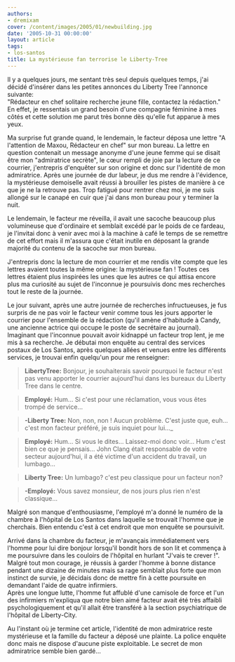 ```yaml
---
authors:
- dremixam
cover: /content/images/2005/01/newbuilding.jpg
date: '2005-10-31 00:00:00'
layout: article
tags:
- los-santos
title: La mystérieuse fan terrorise le Liberty-Tree
---
```



Il y a quelques jours, me sentant très seul depuis quelques temps, j'ai décidé d'insérer dans les petites annonces du Liberty Tree l'annonce suivante:  
"Rédacteur en chef solitaire recherche jeune fille, contactez la rédaction."  
En effet, je ressentais un grand besoin d'une compagnie féminine à mes côtés et cette solution me parut très bonne dès qu'elle fut apparue à mes yeux.

Ma surprise fut grande quand, le lendemain, le facteur déposa une lettre "A l'attention de Maxou, Rédacteur en chef" sur mon bureau. La lettre en question contenait un message anonyme d'une jeune femme qui se disait être mon "admiratrice secrète", le cœur rempli de joie par la lecture de ce courrier, j'entrepris d'enquêter sur son origine et donc sur l'identité de mon admiratrice. Après une journée de dur labeur, je dus me rendre à l'évidence, la mystérieuse demoiselle avait réussi à brouiller les pistes de manière à ce que je ne la retrouve pas. Trop fatigué pour rentrer chez moi, je me suis allongé sur le canapé en cuir que j'ai dans mon bureau pour y terminer la nuit.

Le lendemain, le facteur me réveilla, il avait une sacoche beaucoup plus volumineuse que d'ordinaire et semblait excédé par le poids de ce fardeau, je l'invitai donc à venir avec moi à la machine à café le temps de se remettre de cet effort mais il m'assura que c'était inutile en déposant la grande majorité du contenu de la sacoche sur mon bureau.

J'entrepris donc la lecture de mon courrier et me rendis vite compte que les lettres avaient toutes la même origine: la mystérieuse fan ! Toutes ces lettres étaient plus inspirées les unes que les autres ce qui attisa encore plus ma curiosité au sujet de l'inconnue je poursuivis donc mes recherches tout le reste de la journée.

Le jour suivant, après une autre journée de recherches infructueuses, je fus surpris de ne pas voir le facteur venir comme tous les jours apporter le courrier pour l'ensemble de la rédaction (qu'il amène d'habitude à Candy, une ancienne actrice qui occupe le poste de secrétaire au journal). Imaginant que l'inconnue pouvait avoir kidnappé un facteur trop lent, je me mis à sa recherche. Je débutai mon enquête au central des services postaux de Los Santos, après quelques allées et venues entre les différents services, je trouvai enfin quelqu'un pour me renseigner:

> **LibertyTree:** Bonjour, je souhaiterais savoir pourquoi le facteur n'est pas venu apporter le courrier aujourd'hui dans les bureaux du Liberty Tree dans le centre.

> **Employé:** Hum... Si c'est pour une réclamation, vous vous êtes trompé de service...

> **-Liberty Tree:** Non, non, non ! Aucun problème. C'est juste que, euh... c'est mon facteur préféré, je suis inquiet pour lui...\_

> **Employé:** Hum... Si vous le dites... Laissez-moi donc voir... Hum c'est bien ce que je pensais... John Clang était responsable de votre secteur aujourd'hui, il a été victime d'un accident du travail, un lumbago...

> **Liberty Tree:** Un lumbago? c'est peu classique pour un facteur non?

> **-Employé:** Vous savez monsieur, de nos jours plus rien n'est classique...

Malgré son manque d'enthousiasme, l'employé m'a donné le numéro de la chambre à l'hôpital de Los Santos dans laquelle se trouvait l'homme que je cherchais. Bien entendu c'est à cet endroit que mon enquête se poursuivit.

Arrivé dans la chambre du facteur, je m'avançais immédiatement vers l'homme pour lui dire bonjour lorsqu'il bondit hors de son lit et commença à me poursuivre dans les couloirs de l'hôpital en hurlant "J'vais te crever !".  
Malgré tout mon courage, je réussis à garder l'homme à bonne distance pendant une dizaine de minutes mais sa rage semblait plus forte que mon instinct de survie, je décidais donc de mettre fin à cette poursuite en demandant l'aide de quatre infirmiers.  
Après une longue lutte, l'homme fut affublé d'une camisole de force et l'un des infirmiers m'expliqua que notre bien aimé facteur avait été très affaibli psychologiquement et qu'il allait être transféré à la section psychiatrique de l'hôpital de Liberty-City.

Au l'instant où je termine cet article, l'identité de mon admiratrice reste mystérieuse et la famille du facteur a déposé une plainte. La police enquête donc mais ne dispose d'aucune piste exploitable. Le secret de mon admiratrice semble bien gardé...